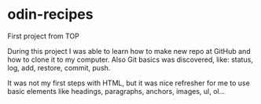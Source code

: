 # odin-recipes

First project from TOP

During this project I was able to learn how to make new repo at GitHub and how to clone it to my computer. Also Git basics was discovered, like: status, log, add, restore, commit, push.

It was not my first steps with HTML, but it was nice refresher for me to use basic elements like headings, paragraphs, anchors, images, ul, ol...

